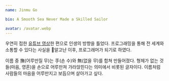 ```yaml
---
name: Jinmu Go

bio: A Smooth Sea Never Made a Skilled Sailor

avatar: /avatar.webp
---
```

우연히 접한 [유튜브 영상](https://youtu.be/cpEeqACsF_Q?si=PWDXGamHLR4c5yfD)한 편으로 인생의 방향을 틀었다.
프로그래밍을 통해 전 세계와 소통할 수 있다는 사실을 알고난 이후, 프로그래머가 되기로 하였다.

이름 중 撫(어루만질 무)는 手(손 수)와 無(없을 무)를 합쳐 만들어졌다.
형체가 없는 것들(마음, 영혼)을 손으로 어루만져 가라앉힌다는 의미에서 비롯된 글자이다.
이름처럼 사람들의 마음을 어루만지고 보듬으며 살아가고 싶다.


